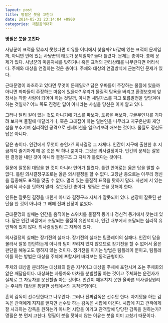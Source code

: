 ```yaml
---
layout: post
title: 명필은 붓을 고친다
date: 2014-05-31 23:14:04 +0900
categories: 깨달음의대화
---
```

**명필은 붓을 고친다** 

  


사냥꾼이 표적을 맞추지 못했다면 이유를 어디에서 찾을까? 바깥에 있는 표적이 문제일까, 아니면 안에 있는 사냥꾼의 태도가 문제일까? 둘다 틀렸다. 문제는 총이다. 총에 문제가 있다. 사냥꾼의 마음자세를 탓하거나 혹은 표적의 관리상태를 나무란다면 어리석다. 주체와 대상을 연결하는 것은 총이다. 주체와 대상의 연결방식에 근본적인 문제가 있다. 

  


근대문명이 좌초하고 있다면 무엇이 문제일까? 답은 우파들이 주장하는 물질에 있을까 아니면 좌파들이 주장하는 마음에 있을까? 우리가 물질적 탐욕을 버리고 환경보호에 앞장서는 착한 사람이 되어야 하는 것일까, 아니면 셰일가스를 파고 토륨발전을 앞당겨야 하는 것일까? 어느 쪽도 진정한 답이 아니라는 사실을 당신은 이미 알고 있다. 

  


그러나 달리 길이 있는 것도 아니기에 가스를 파보자, 토륨을 써보자, 구글무인차를 기다려 보자며 물질에 매달리거나, 혹은 고래잡이 하는 일본인을 나무라고 지구온난화 재앙설을 부추기며 심리적인 공격으로 센세이션을 일으켜보려 애쓰는 것이다. 물질도 정신도 답은 아니다. 

  


답은 총이다. 인간에게 무엇이 총인가? 의사결정 그 자체다. 인간이 지구에 출현한 후 지금까지 줄기차게 해 온 것은 딱 하나 뿐이다. 그것은 의사결정이다. 인간의 문제는 잘못된 결정을 내린 것이 아니라 결정구조 그 자체가 틀렸다는 것이다. 

  


질문에 잘못된 대답을 한 것이 아니라 언어가 틀렸다. 틀린 언어로는 옳은 답을 말할 수 없다. 틀린 의사결정구조로는 옳은 의사결정을 할 수 없다. 고장난 총으로는 아무리 정신을 집중해도 표적을 맞출 수 없다. 멀리 있는 물질적 표적을 탓하지 말라. 사선에 서 있는 심리적 사수를 탓하지 말라. 잘못된건 총이다. 명필은 붓을 탓해야 한다. 

  


인류는 잘못된 결정을 내린게 아니라 결정구조 자체가 잘못되어 있다. 선장이 잘못된 판단을 한 것이 아니라 그 배에 진짜 선장이 없었다. 

  


근대문명의 실패는 인간을 움직이는 스위치를 물질적 동기나 정신적 동기에서 찾는데 있다. 답은 인간 바깥에서 조달되는 물질적 유인책이나, 인간 내부에서 조달되는 심리적 유인책에 있지 않다. 의사결정원리 그 자체에 있다. 

  


의사결정의 실패는 장기전의 실패다. 장기전의 실패는 팀플레이의 실패다. 인간이 답을 몰라서 잘못 판단하는게 아니라 팀이 꾸려져 있지 않으므로 장기전을 할 수 없어서 옳은 판단을 해놓고도 행하지 않는 것이다. 정기전을 이기는 방법은 팀플레이 뿐이고, 팀플레이를 하는 방법은 대상을 주체에 포함시켜 바라보는 동적균형이다. 

  


주체와 대상을 분리하는 대상화의 앎은 지식이고 대상을 주체에 포함시켜 조는 주체화의 앎은 깨달음이다. 대상화는 자동차와 마차를 분별할줄 아는 것이고 주체화는 운전자가 실제로 그 자동차를 운전할줄 아는 것이다. 인간이 깨우치지 못한 올바른 의사결정원리는 주체와 대상을 통일한 상태에서의 동적균형이다.

  


흔히 감독이 선수탓한다고 나무란다. 그러나 진짜감독은 선수탓 한다. 자기탓을 하는 감독은 관객에게 지지를 얻지만 선수탓 하는 감독은 시합에 이긴다. 시합에 지고 관객에게 잘 사과하는 감독을 원하는가 아니면 시합을 이기고 관객앞에 당당한 감독을 원하는가? 명필은 붓 먼저 고친다. 명필이 붓을 탓하지 않는 이유는 붓을 이미 고쳤기 때문이다.